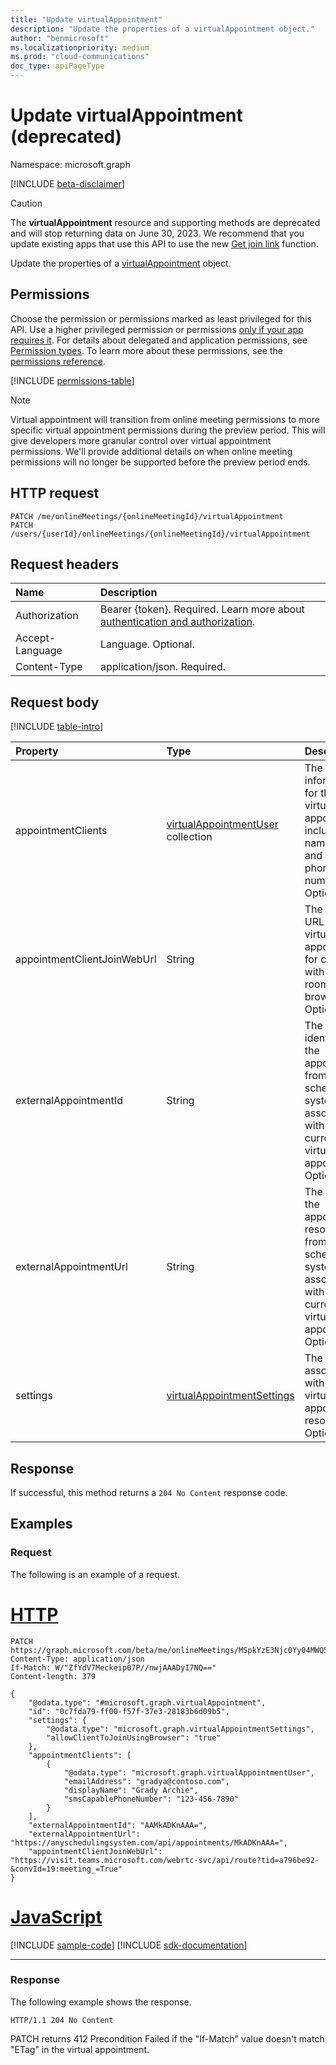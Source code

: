 ```yaml
---
title: "Update virtualAppointment"
description: "Update the properties of a virtualAppointment object."
author: "benmicrosoft"
ms.localizationpriority: medium
ms.prod: "cloud-communications"
doc_type: apiPageType
---
```


# Update virtualAppointment (deprecated)

Namespace: microsoft.graph

[!INCLUDE [beta-disclaimer](../../includes/beta-disclaimer.md)]

> [!CAUTION]
> The **virtualAppointment** resource and supporting methods are deprecated and will stop returning data on June 30, 2023. We recommend that you update existing apps that use this API to use the new [Get join link](../api/virtualappointment-getvirtualappointmentjoinweburl.md) function.

Update the properties of a [virtualAppointment](../resources/virtualappointment.md) object.

## Permissions
Choose the permission or permissions marked as least privileged for this API. Use a higher privileged permission or permissions [only if your app requires it](/graph/permissions-overview#best-practices-for-using-microsoft-graph-permissions). For details about delegated and application permissions, see [Permission types](/graph/permissions-overview#permission-types). To learn more about these permissions, see the [permissions reference](/graph/permissions-reference).

<!-- { "blockType": "permissions", "name": "virtualappointment_update" } -->
[!INCLUDE [permissions-table](../includes/permissions/virtualappointment-update-permissions.md)]

> [!NOTE]
> Virtual appointment will transition from online meeting permissions to more specific virtual appointment permissions during the preview period. This will give developers more granular control over virtual appointment permissions. We'll provide additional details on when online meeting permissions will no longer be supported before the preview period ends.


## HTTP request

<!-- {
  "blockType": "ignored"
}
-->
``` http
PATCH /me/onlineMeetings/{onlineMeetingId}/virtualAppointment
PATCH /users/{userId}/onlineMeetings/{onlineMeetingId}/virtualAppointment
```

## Request headers

| Name            | Description                |
| :-------------- | :--------------------------|
|Authorization|Bearer {token}. Required. Learn more about [authentication and authorization](/graph/auth/auth-concepts).|
| Accept-Language | Language. Optional.        |
| Content-Type    | application/json. Required.|

## Request body

[!INCLUDE [table-intro](../../includes/update-property-table-intro.md)]

|Property|Type|Description|
|:---|:---|:---|
|appointmentClients|[virtualAppointmentUser](../resources/virtualappointmentuser.md) collection|The client information for the virtual appointment, including name, email, and SMS phone number. Optional.|
|appointmentClientJoinWebUrl|String|The join web URL of the virtual appointment for clients with waiting room and browser join. Optional.|
|externalAppointmentId|String|The identifier of the appointment from the scheduling system, associated with the current virtual appointment. Optional.|
|externalAppointmentUrl|String|The URL of the appointment resource from the scheduling system, associated with the current virtual appointment. Optional.|
|settings|[virtualAppointmentSettings](../resources/virtualappointmentsettings.md)|The settings associated with the virtual appointment resource. Optional.|


## Response

If successful, this method returns a `204 No Content` response code.

## Examples

### Request
The following is an example of a request.

# [HTTP](#tab/http)
<!-- {
  "blockType": "request",
  "name": "update_virtualappointment",
  "sampleKeys": ["MSpkYzE3Njc0Yy04MWQ5LTRhZGItYmZi"]
}
-->
``` http
PATCH https://graph.microsoft.com/beta/me/onlineMeetings/MSpkYzE3Njc0Yy04MWQ5LTRhZGItYmZi/virtualAppointment 
Content-Type: application/json
If-Match: W/"ZfYdV7Meckeip07P//nwjAAADyI7NQ=="
Content-length: 379

{
    "@odata.type": "#microsoft.graph.virtualAppointment",
    "id": "0c7fda79-ff00-f57f-37e3-28183b6d09b5",
    "settings": {
        "@odata.type": "microsoft.graph.virtualAppointmentSettings",
        "allowClientToJoinUsingBrowser": "true"
    },
    "appointmentClients": [
        {
            "@odata.type": "microsoft.graph.virtualAppointmentUser",
            "emailAddress": "gradya@contoso.com",
            "displayName": "Grady Archie",
            "smsCapablePhoneNumber": "123-456-7890"
        }
    ],
    "externalAppointmentId": "AAMkADKnAAA=",
    "externalAppointmentUrl": "https://anyschedulingsystem.com/api/appointments/MkADKnAAA=",
    "appointmentClientJoinWebUrl": "https://visit.teams.microsoft.com/webrtc-svc/api/route?tid=a796be92-&convId=19:meeting_=True"
}
```

# [JavaScript](#tab/javascript)
[!INCLUDE [sample-code](../includes/snippets/javascript/update-virtualappointment-javascript-snippets.md)]
[!INCLUDE [sdk-documentation](../includes/snippets/snippets-sdk-documentation-link.md)]

---

### Response
The following example shows the response.
<!-- {
  "blockType": "response",
  "truncated": true
}
-->
``` http
HTTP/1.1 204 No Content
```

PATCH returns 412 Precondition Failed if the "If-Match" value doesn't match "ETag" in the virtual appointment.


